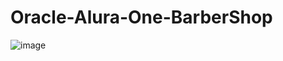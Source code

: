 # Oracle-Alura-One-BarberShop
![image](https://user-images.githubusercontent.com/100095709/236961092-e930bf50-e9d5-4f36-b41b-3acca7f916db.png)
